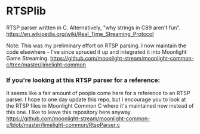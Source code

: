 RTSPlib
=======

RTSP parser written in C. Alternatively, "why strings in C89 aren't fun".
https://en.wikipedia.org/wiki/Real_Time_Streaming_Protocol     

Note: This was my preliminary effort on RTSP parsing. I now maintain the code elsewhere - I've since spruced it up and integrated it into Moonlight Game Streaming. 
https://github.com/moonlight-stream/moonlight-common-c/tree/master/limelight-common

### If you're looking at this RTSP parser for a reference:

It seems like a fair amount of people come here for a reference to an RTSP parser. I hope to one day update this repo, but I encourage you to look at the RTSP files in Moonlight Common C where it's maintained now instead of this one. I like to leave this repository here anyway.
https://github.com/moonlight-stream/moonlight-common-c/blob/master/limelight-common/RtspParser.c

